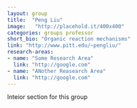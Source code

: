 ```yaml
---
layout: group
title:  "Peng Liu"
image:   "http://placehold.it/400x400"
categories: groups professor
short_bio: "Organic reaction mechanisms"
link: "http://www.pitt.edu/~pengliu/"
research-areas: 
- name: "Some Research Area"
  link: "http://google.com"
- name: "ANother Reasearch Area"
  link: "http://google.com"	
---
```

Inteior section for this group 